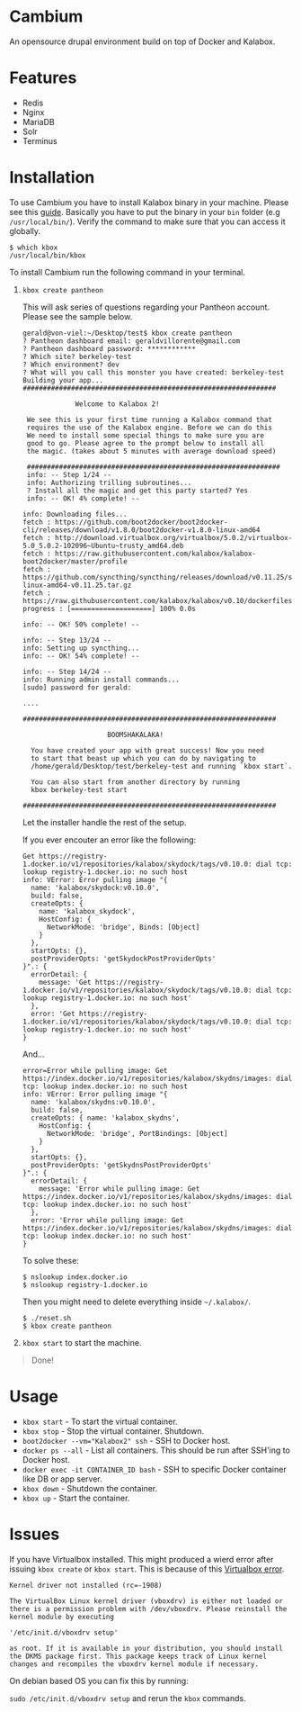 # Cambium

An opensource drupal environment build on top of Docker and Kalabox.

# Features
* Redis
* Nginx
* MariaDB
* Solr
* Terminus

# Installation
To use Cambium you have to install Kalabox binary in your machine. Please see
this [guide](https://github.com/kalabox/kalabox#installation). Basically you
have to put the binary in your `bin` folder (e.g `/usr/local/bin/`). Verify the
command to make sure that you can access it globally.

```
$ which kbox
/usr/local/bin/kbox
```

To install Cambium run the following command in your terminal.

1. `kbox create pantheon`

   This will ask series of questions regarding your Pantheon account. Please see
   the sample below.

   ```
   gerald@von-viel:~/Desktop/test$ kbox create pantheon
   ? Pantheon dashboard email: geraldvillorente@gmail.com
   ? Pantheon dashboard password: ************
   ? Which site? berkeley-test
   ? Which environment? dev
   ? What will you call this monster you have created: berkeley-test
   Building your app...
   ###############################################################

                Welcome to Kalabox 2!

    We see this is your first time running a Kalabox command that
    requires the use of the Kalabox engine. Before we can do this
    We need to install some special things to make sure you are
    good to go. Please agree to the prompt below to install all
    the magic. (takes about 5 minutes with average download speed)

    ###############################################################
    info: -- Step 1/24 --
    info: Authorizing trilling subroutines...
    ? Install all the magic and get this party started? Yes
    info: -- OK! 4% complete! --
    ```

    ```
    info: Downloading files...
    fetch : https://github.com/boot2docker/boot2docker-cli/releases/download/v1.8.0/boot2docker-v1.8.0-linux-amd64
    fetch : http://download.virtualbox.org/virtualbox/5.0.2/virtualbox-5.0_5.0.2-102096~Ubuntu~trusty_amd64.deb
    fetch : https://raw.githubusercontent.com/kalabox/kalabox-boot2docker/master/profile
    fetch : https://github.com/syncthing/syncthing/releases/download/v0.11.25/syncthing-linux-amd64-v0.11.25.tar.gz
    fetch : https://raw.githubusercontent.com/kalabox/kalabox/v0.10/dockerfiles/syncthing/config.xml
    progress : [====================] 100% 0.0s

    info: -- OK! 50% complete! --

    info: -- Step 13/24 --
    info: Setting up syncthing...
    info: -- OK! 54% complete! --

    info: -- Step 14/24 --
    info: Running admin install commands...
    [sudo] password for gerald:

    ....

    ###############################################################

                         BOOMSHAKALAKA!

      You have created your app with great success! Now you need
      to start that beast up which you can do by navigating to
      /home/gerald/Desktop/test/berkeley-test and running `kbox start`.

      You can also start from another directory by running
      kbox berkeley-test start

    ###############################################################
    ```

    Let the installer handle the rest of the setup.

    If you ever encouter an error like the following:

    ```
    Get https://registry-1.docker.io/v1/repositories/kalabox/skydock/tags/v0.10.0: dial tcp: lookup registry-1.docker.io: no such host
    info: VError: Error pulling image "{
      name: 'kalabox/skydock:v0.10.0',
      build: false,
      createOpts: {
        name: 'kalabox_skydock',
        HostConfig: {
          NetworkMode: 'bridge', Binds: [Object]
        }
      },
      startOpts: {},
      postProviderOpts: 'getSkydockPostProviderOpts'
    }".: {
      errorDetail: {
        message: 'Get https://registry-1.docker.io/v1/repositories/kalabox/skydock/tags/v0.10.0: dial tcp: lookup registry-1.docker.io: no such host'
      },
      error: 'Get https://registry-1.docker.io/v1/repositories/kalabox/skydock/tags/v0.10.0: dial tcp: lookup registry-1.docker.io: no such host'
    }
    ```

    And...

    ```
    error=Error while pulling image: Get https://index.docker.io/v1/repositories/kalabox/skydns/images: dial tcp: lookup index.docker.io: no such host
    info: VError: Error pulling image "{
      name: 'kalabox/skydns:v0.10.0',
      build: false,
      createOpts: { name: 'kalabox_skydns',
        HostConfig: {
          NetworkMode: 'bridge', PortBindings: [Object]
        }
      },
      startOpts: {},
      postProviderOpts: 'getSkydnsPostProviderOpts'
    }".: {
      errorDetail: {
        message: 'Error while pulling image: Get        https://index.docker.io/v1/repositories/kalabox/skydns/images: dial tcp: lookup index.docker.io: no such host'
      },
      error: 'Error while pulling image: Get https://index.docker.io/v1/repositories/kalabox/skydns/images: dial tcp: lookup index.docker.io: no such host'
    }
    ```

    To solve these:

    ```
    $ nslookup index.docker.io
    $ nslookup registry-1.docker.io
    ```

    Then you  might need to delete everything inside `~/.kalabox/`.

    ```
    $ ./reset.sh
    $ kbox create pantheon
    ```

2. `kbox start` to start the machine.

> Done!

# Usage

* `kbox start` - To start the virtual container.
* `kbox stop` - Stop the virtual container. Shutdown.
* `boot2docker --vm="Kalabox2" ssh` - SSH to Docker host.
* `docker ps --all` - List all containers. This should be run after SSH'ing to Docker host.
* `docker exec -it CONTAINER_ID bash` - SSH to specific Docker container like DB or app server.
* `kbox down` - Shutdown the container.
* `kbox up` - Start the container.

# Issues
If you have Virtualbox installed. This might produced a wierd error after issuing
`kbox create` or `kbox start`. This is because of this [Virtualbox error](https://github.com/kalabox/kalabox-app-pantheon/issues/39).

```
Kernel driver not installed (rc=-1908)

The VirtualBox Linux kernel driver (vboxdrv) is either not loaded or there is a permission problem with /dev/vboxdrv. Please reinstall the kernel module by executing

'/etc/init.d/vboxdrv setup'

as root. If it is available in your distribution, you should install the DKMS package first. This package keeps track of Linux kernel changes and recompiles the vboxdrv kernel module if necessary.
```

On debian based OS you can fix this by running:

`sudo /etc/init.d/vboxdrv setup` and rerun the `kbox` commands.
